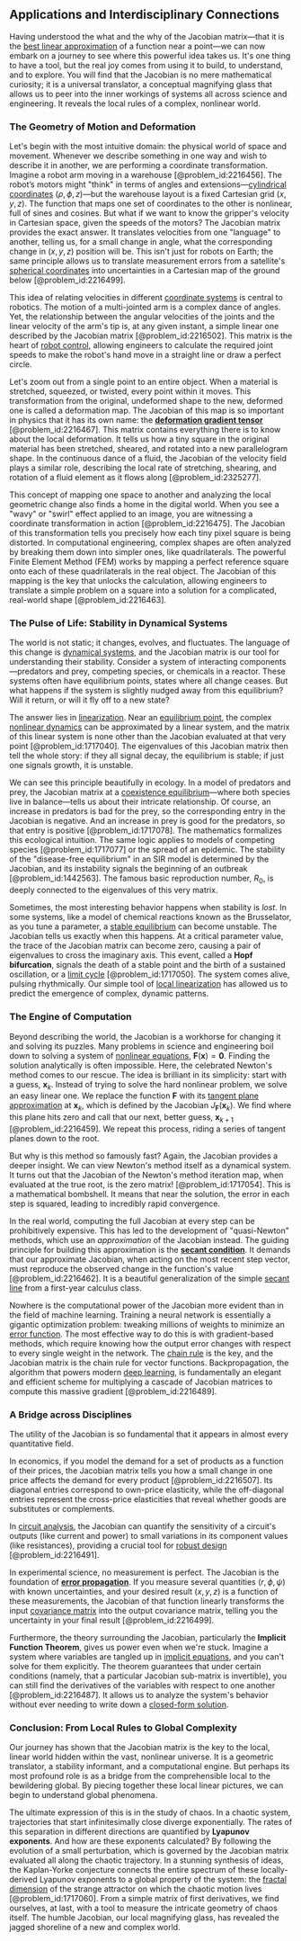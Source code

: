 ## Applications and Interdisciplinary Connections

Having understood the what and the why of the Jacobian matrix—that it is the [best linear approximation](@article_id:164148) of a function near a point—we can now embark on a journey to see where this powerful idea takes us. It's one thing to have a tool, but the real joy comes from using it to build, to understand, and to explore. You will find that the Jacobian is no mere mathematical curiosity; it is a universal translator, a conceptual magnifying glass that allows us to peer into the inner workings of systems all across science and engineering. It reveals the local rules of a complex, nonlinear world.

### The Geometry of Motion and Deformation

Let's begin with the most intuitive domain: the physical world of space and movement. Whenever we describe something in one way and wish to describe it in another, we are performing a coordinate transformation. Imagine a robot arm moving in a warehouse [@problem_id:2216456]. The robot’s motors might "think" in terms of angles and extensions—[cylindrical coordinates](@article_id:271151) $(\rho, \phi, z)$—but the warehouse layout is a fixed Cartesian grid $(x, y, z)$. The function that maps one set of coordinates to the other is nonlinear, full of sines and cosines. But what if we want to know the gripper's velocity in Cartesian space, given the speeds of the motors? The Jacobian matrix provides the exact answer. It translates velocities from one "language" to another, telling us, for a small change in angle, what the corresponding change in $(x, y, z)$ position will be. This isn't just for robots on Earth; the same principle allows us to translate measurement errors from a satellite's [spherical coordinates](@article_id:145560) into uncertainties in a Cartesian map of the ground below [@problem_id:2216499].

This idea of relating velocities in different [coordinate systems](@article_id:148772) is central to robotics. The motion of a multi-jointed arm is a complex dance of angles. Yet, the relationship between the angular velocities of the joints and the linear velocity of the arm's tip is, at any given instant, a simple linear one described by the Jacobian matrix [@problem_id:2216502]. This matrix is the heart of [robot control](@article_id:169130), allowing engineers to calculate the required joint speeds to make the robot's hand move in a straight line or draw a perfect circle.

Let's zoom out from a single point to an entire object. When a material is stretched, squeezed, or twisted, every point within it moves. This transformation from the original, undeformed shape to the new, deformed one is called a deformation map. The Jacobian of this map is so important in physics that it has its own name: the **[deformation gradient tensor](@article_id:149876)** [@problem_id:2216467]. This matrix contains everything there is to know about the local deformation. It tells us how a tiny square in the original material has been stretched, sheared, and rotated into a new parallelogram shape. In the continuous dance of a fluid, the Jacobian of the velocity field plays a similar role, describing the local rate of stretching, shearing, and rotation of a fluid element as it flows along [@problem_id:2325277].

This concept of mapping one space to another and analyzing the local geometric change also finds a home in the digital world. When you see a "wavy" or "swirl" effect applied to an image, you are witnessing a coordinate transformation in action [@problem_id:2216475]. The Jacobian of this transformation tells you precisely how each tiny pixel square is being distorted. In computational engineering, complex shapes are often analyzed by breaking them down into simpler ones, like quadrilaterals. The powerful Finite Element Method (FEM) works by mapping a perfect reference square onto each of these quadrilaterals in the real object. The Jacobian of this mapping is the key that unlocks the calculation, allowing engineers to translate a simple problem on a square into a solution for a complicated, real-world shape [@problem_id:2216463].

### The Pulse of Life: Stability in Dynamical Systems

The world is not static; it changes, evolves, and fluctuates. The language of this change is [dynamical systems](@article_id:146147), and the Jacobian matrix is our tool for understanding their stability. Consider a system of interacting components—predators and prey, competing species, or chemicals in a reactor. These systems often have equilibrium points, states where all change ceases. But what happens if the system is slightly nudged away from this equilibrium? Will it return, or will it fly off to a new state?

The answer lies in [linearization](@article_id:267176). Near an [equilibrium point](@article_id:272211), the complex [nonlinear dynamics](@article_id:140350) can be approximated by a linear system, and the matrix of this linear system is none other than the Jacobian evaluated at that very point [@problem_id:1717040]. The eigenvalues of this Jacobian matrix then tell the whole story: if they all signal decay, the equilibrium is stable; if just one signals growth, it is unstable.

We can see this principle beautifully in ecology. In a model of predators and prey, the Jacobian matrix at a [coexistence equilibrium](@article_id:273198)—where both species live in balance—tells us about their intricate relationship. Of course, an increase in predators is bad for the prey, so the corresponding entry in the Jacobian is negative. And an increase in prey is good for the predators, so that entry is positive [@problem_id:1717078]. The mathematics formalizes this ecological intuition. The same logic applies to models of competing species [@problem_id:1717077] or the spread of an epidemic. The stability of the "disease-free equilibrium" in an SIR model is determined by the Jacobian, and its instability signals the beginning of an outbreak [@problem_id:1442563]. The famous basic reproduction number, $R_0$, is deeply connected to the eigenvalues of this very matrix.

Sometimes, the most interesting behavior happens when stability is *lost*. In some systems, like a model of chemical reactions known as the Brusselator, as you tune a parameter, a [stable equilibrium](@article_id:268985) can become unstable. The Jacobian tells us exactly when this happens. At a critical parameter value, the trace of the Jacobian matrix can become zero, causing a pair of eigenvalues to cross the imaginary axis. This event, called a **Hopf bifurcation**, signals the death of a stable point and the birth of a sustained oscillation, or a [limit cycle](@article_id:180332) [@problem_id:1717050]. The system comes alive, pulsing rhythmically. Our simple tool of [local linearization](@article_id:168995) has allowed us to predict the emergence of complex, dynamic patterns.

### The Engine of Computation

Beyond describing the world, the Jacobian is a workhorse for changing it and solving its puzzles. Many problems in science and engineering boil down to solving a system of [nonlinear equations](@article_id:145358), $\mathbf{F}(\mathbf{x}) = \mathbf{0}$. Finding the solution analytically is often impossible. Here, the celebrated Newton's method comes to our rescue. The idea is brilliant in its simplicity: start with a guess, $\mathbf{x}_k$. Instead of trying to solve the hard nonlinear problem, we solve an easy linear one. We replace the function $\mathbf{F}$ with its [tangent plane approximation](@article_id:268425) at $\mathbf{x}_k$, which is defined by the Jacobian $J_{\mathbf{F}}(\mathbf{x}_k)$. We find where this plane hits zero and call that our next, better guess, $\mathbf{x}_{k+1}$ [@problem_id:2216459]. We repeat this process, riding a series of tangent planes down to the root.

But why is this method so famously fast? Again, the Jacobian provides a deeper insight. We can view Newton's method itself as a dynamical system. It turns out that the Jacobian of the Newton's method iteration map, when evaluated at the true root, is the zero matrix! [@problem_id:1717054]. This is a mathematical bombshell. It means that near the solution, the error in each step is squared, leading to incredibly rapid convergence.

In the real world, computing the full Jacobian at every step can be prohibitively expensive. This has led to the development of "quasi-Newton" methods, which use an *approximation* of the Jacobian instead. The guiding principle for building this approximation is the **[secant condition](@article_id:164420)**. It demands that our approximate Jacobian, when acting on the most recent step vector, must reproduce the observed change in the function's value [@problem_id:2216462]. It is a beautiful generalization of the simple [secant line](@article_id:178274) from a first-year calculus class.

Nowhere is the computational power of the Jacobian more evident than in the field of machine learning. Training a neural network is essentially a gigantic optimization problem: tweaking millions of weights to minimize an [error function](@article_id:175775). The most effective way to do this is with gradient-based methods, which require knowing how the output error changes with respect to every single weight in the network. The [chain rule](@article_id:146928) is the key, and the Jacobian matrix is the chain rule for vector functions. Backpropagation, the algorithm that powers modern [deep learning](@article_id:141528), is fundamentally an elegant and efficient scheme for multiplying a cascade of Jacobian matrices to compute this massive gradient [@problem_id:2216489].

### A Bridge across Disciplines

The utility of the Jacobian is so fundamental that it appears in almost every quantitative field.

In economics, if you model the demand for a set of products as a function of their prices, the Jacobian matrix tells you how a small change in one price affects the demand for every product [@problem_id:2216507]. Its diagonal entries correspond to own-price elasticity, while the off-diagonal entries represent the cross-price elasticities that reveal whether goods are substitutes or complements.

In [circuit analysis](@article_id:260622), the Jacobian can quantify the sensitivity of a circuit's outputs (like current and power) to small variations in its component values (like resistances), providing a crucial tool for [robust design](@article_id:268948) [@problem_id:2216491].

In experimental science, no measurement is perfect. The Jacobian is the foundation of **[error propagation](@article_id:136150)**. If you measure several quantities $(r, \phi, \psi)$ with known uncertainties, and your desired result $(x, y, z)$ is a function of these measurements, the Jacobian of that function linearly transforms the input [covariance matrix](@article_id:138661) into the output covariance matrix, telling you the uncertainty in your final result [@problem_id:2216499].

Furthermore, the theory surrounding the Jacobian, particularly the **Implicit Function Theorem**, gives us power even when we're stuck. Imagine a system where variables are tangled up in [implicit equations](@article_id:177142), and you can't solve for them explicitly. The theorem guarantees that under certain conditions (namely, that a particular Jacobian sub-matrix is invertible), you can still find the derivatives of the variables with respect to one another [@problem_id:2216487]. It allows us to analyze the system's behavior without ever needing to write down a [closed-form solution](@article_id:270305).

### Conclusion: From Local Rules to Global Complexity

Our journey has shown that the Jacobian matrix is the key to the local, linear world hidden within the vast, nonlinear universe. It is a geometric translator, a stability informant, and a computational engine. But perhaps its most profound role is as a bridge from the comprehensible local to the bewildering global. By piecing together these local linear pictures, we can begin to understand global phenomena.

The ultimate expression of this is in the study of chaos. In a chaotic system, trajectories that start infinitesimally close diverge exponentially. The rates of this separation in different directions are quantified by **Lyapunov exponents**. And how are these exponents calculated? By following the evolution of a small perturbation, which is governed by the Jacobian matrix evaluated all along the chaotic trajectory. In a stunning synthesis of ideas, the Kaplan-Yorke conjecture connects the entire spectrum of these locally-derived Lyapunov exponents to a global property of the system: the [fractal dimension](@article_id:140163) of the strange attractor on which the chaotic motion lives [@problem_id:1717060]. From a simple matrix of first derivatives, we find ourselves, at last, with a tool to measure the intricate geometry of chaos itself. The humble Jacobian, our local magnifying glass, has revealed the jagged shoreline of a new and complex world.